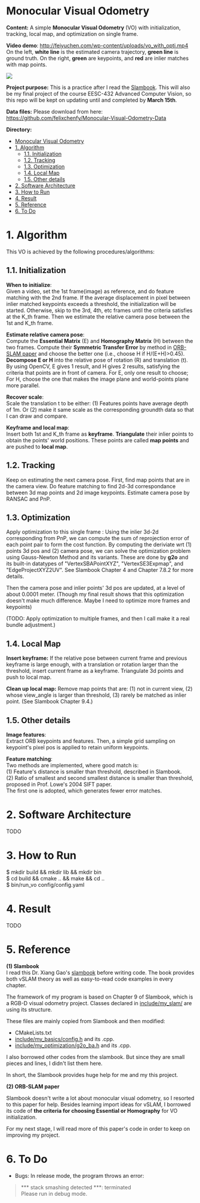 
Monocular Visual Odometry
=======================================

**Content:** A simple **Monocular Visual Odometry** (VO) with initialization, tracking, local map, and optimization on single frame.

**Video demo**: http://feiyuchen.com/wp-content/uploads/vo_with_opti.mp4  
On the left, **white line** is the estimated camera trajectory, **green line** is ground truth. On the right, **green** are keypoints, and **red** are inlier matches with map points.

![](https://github.com/felixchenfy/Monocular-Visual-Odometry-Data/raw/master/result/vo_with_opti.gif)

**Project purpose:** This is a practice after I read the [Slambook](https://github.com/gaoxiang12/slambook). This will also be my final project of the course EESC-432 Advanced Computer Vision, so this repo will be kept on updating until and completed by **March 15th**. 

**Data files:** Please download from here: https://github.com/felixchenfy/Monocular-Visual-Odometry-Data

**Directory:**
<!-- TOC -->

- [Monocular Visual Odometry](#monocular-visual-odometry)
- [1. Algorithm](#1-algorithm)
  - [1.1. Initialization](#11-initialization)
  - [1.2. Tracking](#12-tracking)
  - [1.3. Optimization](#13-optimization)
  - [1.4. Local Map](#14-local-map)
  - [1.5. Other details](#15-other-details)
- [2. Software Architecture](#2-software-architecture)
- [3. How to Run](#3-how-to-run)
- [4. Result](#4-result)
- [5. Reference](#5-reference)
- [6. To Do](#6-to-do)

<!-- /TOC -->




# 1. Algorithm
This VO is achieved by the following procedures/algorithms:

## 1.1. Initialization

**When to initialize**:  
Given a video, set the 1st frame(image) as reference, and do feature matching with the 2nd frame. If the average displacement in pixel between inlier matched keypoints exceeds a threshold, the initialization will be started. Otherwise, skip to the 3rd, 4th, etc frames until the criteria satisfies at the K_th frame. Then we estimate the relative camera pose between the 1st and K_th frame.

**Estimate relative camera pose**:  
Compute the **Essential Matrix** (E) and **Homography Matrix** (H) between the two frames. Compute their **Symmetric Transfer Error** by method in [ORB-SLAM paper](https://arxiv.org/abs/1502.00956) and choose the better one (i.e., choose H if H/(E+H)>0.45). **Decompose E or H** into the relative pose of rotation (R) and translation (t). By using OpenCV, E gives 1 result, and H gives 2 results, satisfying the criteria that points are in front of camera. For E, only one result to choose; For H, choose the one that makes the image plane and world-points plane more parallel.

**Recover scale**:  
Scale the translation t to be either: (1) Features points have average depth of 1m. Or (2) make it same scale as the corresponding groundth data so that I can draw and compare.

**Keyframe and local map**:  
Insert both 1st and K_th frame as **keyframe**. **Triangulate** their inlier points to obtain the points' world positions. These points are called **map points** and are pushed to **local map**.

## 1.2. Tracking

Keep on estimating the next camera pose. First, find map points that are in the camera view. Do feature matching to find 2d-3d correspondance between 3d map points and 2d image keypoints. Estimate camera pose by RANSAC and PnP.

## 1.3. Optimization

Apply optimization to this single frame : Using the inlier 3d-2d corresponding from PnP, we can compute the sum of reprojection error of each point pair to form the cost function. By computing the deriviate wrt (1) points 3d pos and (2) camera pose, we can solve the optimization problem using Gauss-Newton Method and its variants. These are done by **g2o** and its built-in datatypes of "VertexSBAPointXYZ", "VertexSE3Expmap", and "EdgeProjectXYZ2UV". See Slambook Chapter 4 and Chapter 7.8.2 for more details.

Then the camera pose and inlier points' 3d pos are updated, at a level of about 0.0001 meter. (Though my final result shows that this optimization doesn't make much difference. Maybe I need to optimize more frames and keypoints) 

(TODO: Apply optimization to multiple frames, and then I call make it a real bundle adjustment.)

## 1.4. Local Map

**Insert keyframe:** If the relative pose between current frame and previous keyframe is large enough, with a translation or rotation larger than the threshold, insert current frame as a keyframe. Triangulate 3d points and push to local map.

**Clean up local map:** Remove map points that are: (1) not in current view, (2) whose view_angle is larger than threshold, (3) rarely be matched as inlier point. (See Slambook Chapter 9.4.)

## 1.5. Other details

**Image features**:  
Extract ORB keypoints and features. Then, a simple grid sampling on keypoint's pixel pos is applied to retain uniform keypoints.

**Feature matching**:  
Two methods are implemented, where good match is:  
(1) Feature's distance is smaller than threshold, described in Slambook.  
(2) Ratio of smallest and second smallest distance is smaller than threshold, proposed in Prof. Lowe's 2004 SIFT paper.  
The first one is adopted, which generates fewer error matches.

# 2. Software Architecture
TODO

# 3. How to Run  
$ mkdir build && mkdir lib && mkdir bin   
$ cd build && cmake .. && make && cd ..  
$ bin/run_vo config/config.yaml  

# 4. Result
TODO

# 5. Reference

**(1) Slambook**  
I read this Dr. Xiang Gao's [slambook](https://github.com/gaoxiang12/slambook) before writing code. The book provides both vSLAM theory as well as easy-to-read code examples in every chapter. 

The framework of my program is based on Chapter 9 of Slambook, which is a RGB-D visual odometry project. Classes declared in [include/my_slam/](include/my_slam/) are using its structure.

These files are mainly copied from Slambook and then modified:
* CMakeLists.txt
* [include/my_basics/config.h](include/my_basics/config.h) and its .cpp.
*  [include/my_optimization/g2o_ba.h](include/my_optimization/g2o_ba.h) and its .cpp.

I also borrowed other codes from the slambook. But since they are small pieces and lines, I didn't list them here.

In short, the Slambook provides huge help for me and my this project.

**(2) ORB-SLAM paper**

Slambook doesn't write a lot about monocular visual odometry, so I resorted to this paper for help. Besides learning import ideas for vSLAM, I borrowed its code of **the criteria for choosing Essential or Homography** for VO initialization. 

For my next stage, I will read more of this paper's code in order to keep on improving my project.


# 6. To Do

* Bugs:
In release mode, the program throws an error:
> *** stack smashing detected ***: <unknown> terminated  
Please run in debug mode.

